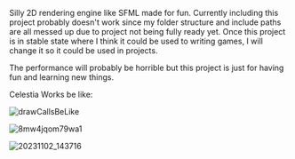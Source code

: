 Silly 2D rendering engine like SFML made for fun.
Currently including this project probably doesn't work since my folder structure and include paths are all messed up due to project not being fully ready yet. Once this project is in stable state where I think it could be used to writing games, I will change it so it could be used in projects.

The performance will probably be horrible but this project is just for having fun and learning new things.



Celestia Works be like:

![drawCallsBeLike](https://github.com/ItsDuska/CelestiaWorks/assets/89298953/c5180c1f-af51-4528-a84f-dfa329c910a6)

![8mw4jqom79wa1](https://github.com/ItsDuska/CelestiaWorks/assets/89298953/cf69f7b2-56b6-4525-9e5a-6880bbda1054)

![20231102_143716](https://github.com/ItsDuska/CelestiaWorks/assets/89298953/b372e3b7-eb25-48ee-888b-22fb08718482)
